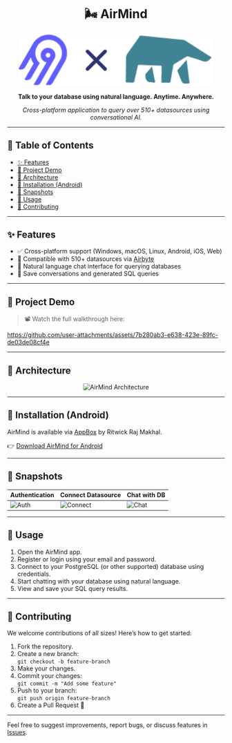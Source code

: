 <h1 align="center">🌬️ AirMind</h1>

<p align="center">
  <img alt="AirMind Logo" width="450" src="https://github.com/ritwickrajmakhal/air_mind/blob/master/assets/images/AirMind.png" />
</p>

<p align="center"><b>Talk to your database using natural language. Anytime. Anywhere.</b></p>

<p align="center">
  <i>Cross-platform application to query over 510+ datasources using conversational AI.</i>
</p>

---

## 📌 Table of Contents
- [✨ Features](#-features)
- [🎥 Project Demo](#-project-demo)
- [🧠 Architecture](#-architecture)
- [📲 Installation (Android)](#-installation-android)
- [📸 Snapshots](#-snapshots)
- [🚀 Usage](#-usage)
- [🤝 Contributing](#-contributing)

---

## ✨ Features

- ✅ Cross-platform support (Windows, macOS, Linux, Android, iOS, Web)
- 🔌 Compatible with 510+ datasources via [Airbyte](https://airbyte.io/)
- 💬 Natural language chat interface for querying databases
- 💾 Save conversations and generated SQL queries

---

## 🎥 Project Demo

> 📽️ Watch the full walkthrough here:
 
https://github.com/user-attachments/assets/7b280ab3-e638-423e-89fc-de03de08cf4e

---

## 🧠 Architecture

<p align="center">
  <img src="https://github.com/user-attachments/assets/ea156b54-ee5e-46b4-8e92-e1ca98d80cf1" alt="AirMind Architecture"/>
</p>

---

## 📲 Installation (Android)

AirMind is available via [AppBox](https://ritwickrajmakhal.github.io/AppBox) by Ritwick Raj Makhal.

👉 [Download AirMind for Android](https://ritwickrajmakhal.github.io/AppBox/app.html?name=AirMind)

---

## 📸 Snapshots

| Authentication | Connect Datasource | Chat with DB |
|----------------|---------------------|----------------|
| ![Auth](https://github.com/user-attachments/assets/5c2012f9-33f5-4662-bd0f-02c714035098) | ![Connect](https://github.com/user-attachments/assets/aeb9bddd-1d32-4fd9-be3d-d36835d14f00) | ![Chat](https://github.com/user-attachments/assets/a0126db8-f03a-49cd-9a26-36673b646c98) |

---

## 🚀 Usage

1. Open the AirMind app.
2. Register or login using your email and password.
3. Connect to your PostgreSQL (or other supported) database using credentials.
4. Start chatting with your database using natural language.
5. View and save your SQL query results.

---

## 🤝 Contributing

We welcome contributions of all sizes! Here’s how to get started:

1. Fork the repository.
2. Create a new branch:  
   `git checkout -b feature-branch`
3. Make your changes.
4. Commit your changes:  
   `git commit -m "Add some feature"`
5. Push to your branch:  
   `git push origin feature-branch`
6. Create a Pull Request 🚀

---

Feel free to suggest improvements, report bugs, or discuss features in [Issues](https://github.com/ritwickrajmakhal/air_mind/issues).
